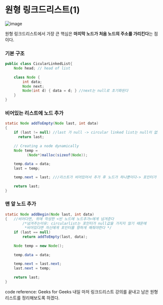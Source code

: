 # 원형 링크드리스트(1)
![image](https://user-images.githubusercontent.com/36508552/142721073-a7d06ed3-78be-4625-b9a8-1cd4fb8db112.png)

원형 링크드리스트에서 가장 큰 핵심은 **마지막 노드가 처음 노드의 주소를 가리킨다**는 점이다.

### 기본 구조
```java
public class CicularLinkedList{
    Node head; // head of list
 
    class Node {
        int data;
        Node next;
        Node(int d) { data = d; } //next는 null로 초기화된다
    }
}
```

### 비어있는 리스트에 노드 추가
```java
static Node addToEmpty(Node last, int data)
{
    if (last != null) //last 가 null -> circular linked list는 null이 없기때문에 비었단 소리다
      return last;
 
    // Creating a node dynamically
    Node temp =
          (Node*)malloc(sizeof(Node));
 
    temp.data = data;
    last = temp;

    temp.next = last; ///리스트가 비어있어서 추가 후 노드가 하나뿐이다-> 포인터가 본인에게 향하도록 설정
 
    return last;
}
```
### 맨 앞 노드 추가
```java
static Node addBegin(Node last, int data)
{   //비어다면, 위에 작성한 <빈 노드에 노드추가>에게 넘겨준다 
		/*넘겨주는이유: circularlist는 포인터가 null값을 가지지 않기 때문에 
		 *비어있다면 자신에게 포인터를 향하게 해줘야한다 */
    if (last == null) 
        return addToEmpty(last, data); 
      
    Node temp = new Node();
      
    temp.data = data;
   
    temp.next = last.next; 
    last.next = temp;
  
    return last;
}
```

code reference: Geeks for Geeks
내일 마저 링크드리스트 강의를 끝내고 남은 원형 리스트를 정리해보도록 하겠다.
